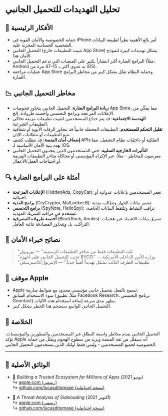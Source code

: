 # تحليل التهديدات للتحميل الجانبي

## 📌 الأفكار الرئيسية

- حماية الخصوصية والأمان القوية في iPhone أمر بالغ الأهمية نظراً لطبيعة البيانات الشخصية الحساسة المخزنة عليه.
- التحميل الجانبي (تثبيت التطبيقات خارج App Store) يشكل تهديدات كبيرة لنموذج الأمان هذا.
- البرامج الضارة أكثر انتشاراً بكثير على المنصات التي تدعم التحميل الجانبي (مثلاً، Android به عدوى أكثر بـ 15-47 مرة من iOS).
- عمليات مراجعة App Store وحماية النظام تقلل بشكل كبير من مخاطر البرامج الضارة.

## 📉 مخاطر التحميل الجانبي

- **زيادة البرامج الضارة**: التحميل الجانبي يتجاوز فحوصات App Store، مما يمكّن من الإعلانات المزعجة وبرامج التجسس وأحصنة طروادة، إلخ.
- **الهندسة الاجتماعية**: قد يتم خداع المستخدمين لتثبيت تطبيقات مزيفة تحاكي التطبيقات الشرعية.
- **تقليل التحكم للمستخدم**: التطبيقات المحملة جانبياً قد تتجاوز الرقابة الأبوية أو شفافية تتبع التطبيقات أو مطالبات الإذن.
- **إضعاف أمان المنصة**: قد يتطلب كشف APIs الملكية أو داخليات نظام التشغيل، مما يهدد بنية الأمان الأساسية لـ iOS.
- **التأثيرات الخارجية السلبية**: حتى المستخدمون الذين يتجنبون التحميل الجانبي معرضون للمخاطر - مثلاً، عبر الإكراه المؤسسي أو محاكاة متاجر التطبيقات المزيفة أو احتياجات العمل/الأعمال.

## 🔍 أمثلة على البرامج الضارة

- **الإعلانات المزعجة** (HiddenAds, CopyCat): تغمر المستخدمين بإعلانات عدوانية أو احتيالية.
- **برامج الفدية** (CryCryptor, MalLocker.B): تشفر بيانات الجهاز وتطالب بفدية.
- **برامج التجسس** (SpyNote, HelloSpy): تراقب النشاط وتلتقط البيانات الخاصة، تُستخدم في مراقبة الشريك المؤذية.
- **أحصنة طروادة المصرفية** (BlackRock, Anubis): تسرق بيانات الاعتماد عبر هجمات التراكب، بل وتتجاوز المصادقة ثنائية العامل.

## 🧠 نصائح خبراء الأمان

> "ثبّت التطبيقات فقط من متاجر التطبيقات الرسمية." — يوروبول  
> "تجنب التحميل الجانبي على أجهزة BYOD." — وزارة الأمن الداخلي الأمريكية  
> "تطبيقات الطرف الثالث تشكل تهديداً أمنياً جدياً." — الإنتربول/كاسبرسكي

## 🚫 موقف Apple

- Apple تسمح بالفعل بتحميل جانبي مؤسسي محدود مع ضوابط صارمة.
- سوء الاستخدام السابق (مثلاً، تطبيق Facebook Research، برنامج التجسس Goontact) يظهر مدى سرعة إساءة استخدام هذه الآليات.
- التحميل الجانبي الواسع سيضخم هذا الخطر بشكل كبير.

## 📎 الخلاصة

التحميل الجانبي يقدم مخاطر واسعة النطاق عبر المستخدمين والمطورين والمؤسسات. تؤكد Apple أنه سيقلل من ثقة المنصة ويزيد من سطوح الهجوم ويقلل من حماية الخصوصية لجميع المستخدمين - وليس فقط أولئك الذين يستخدمون التحميل الجانبي.

---

## 📄 الوثائق الأصلية

- 🧷 *Building a Trusted Ecosystem for Millions of Apps* (يونيو 2021)  
  ↪️ [apple.com (رسمي)](https://www.apple.com/privacy/docs/Building_a_Trusted_Ecosystem_for_Millions_of_Apps.pdf)  
  ↪️ [github.com/lucasditomase (نسخة احتياطية)](https://github.com/lucasditomase/app-restrictions/blob/main/summary.pdf)

- 🧷 *A Threat Analysis of Sideloading* (أكتوبر 2021)  
  ↪️ [apple.com (رسمي)](https://www.apple.com/privacy/docs/Building_a_Trusted_Ecosystem_for_Millions_of_Apps_A_Threat_Analysis_of_Sideloading.pdf)  
  ↪️ [github.com/lucasditomase (نسخة احتياطية)](https://github.com/lucasditomase/app-restrictions/blob/main/threat-analysis.pdf)